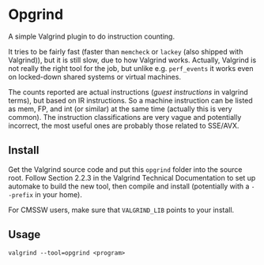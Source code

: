 Opgrind
=======

A simple Valgrind plugin to do instruction counting.

It tries to be fairly fast (faster than `memcheck` or `lackey` (also shipped with Valgrind)), but it is still slow, due to how Valgrind works. Actually, Valgrind is not really the right tool for the job, but unlike e.g. `perf_events` it works even on locked-down shared systems or virtual machines.

The counts reported are actual instructions (_guest instructions_ in valgrind terms), but based on IR instructions. So a machine instruction can be listed as mem, FP, and int (or similar) at the same time (actually this is very common). The instruction classifications are very vague and potentially incorrect, the most useful ones are probably those related to SSE/AVX. 

Install
-------

Get the Valgrind source code and put this `opgrind` folder into the source root. Follow Section 2.2.3 in the Valgrind Technical Documentation to set up automake to build the new tool, then compile and install (potentially with a  `--prefix` in your home).

For CMSSW users, make sure that `VALGRIND_LIB` points to your install.

Usage
-----

`valgrind --tool=opgrind <program>`
